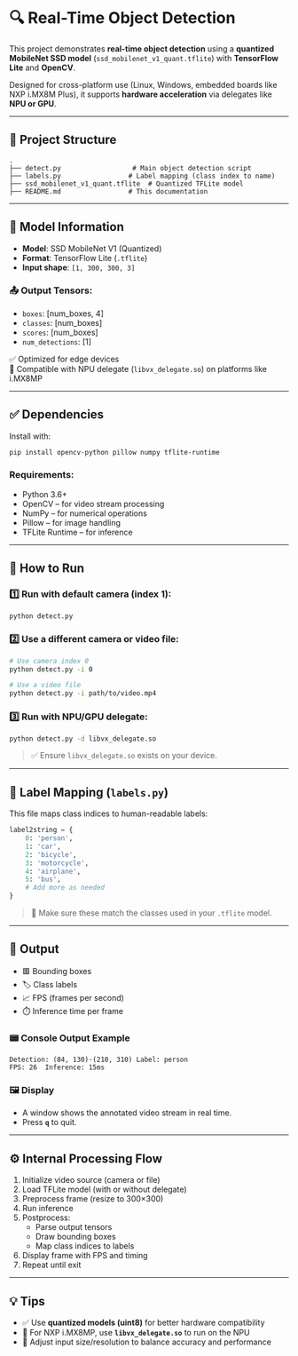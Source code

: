 # 🔍 Real-Time Object Detection

This project demonstrates **real-time object detection** using a **quantized MobileNet SSD model** (`ssd_mobilenet_v1_quant.tflite`) with **TensorFlow Lite** and **OpenCV**.

Designed for cross-platform use (Linux, Windows, embedded boards like NXP i.MX8M Plus), it supports **hardware acceleration** via delegates like **NPU or GPU**.

---

## 📁 Project Structure

```
.
├── detect.py                  # Main object detection script  
├── labels.py                 # Label mapping (class index to name)  
├── ssd_mobilenet_v1_quant.tflite  # Quantized TFLite model  
├── README.md                 # This documentation
```

---

## 🧠 Model Information

- **Model**: SSD MobileNet V1 (Quantized)  
- **Format**: TensorFlow Lite (`.tflite`)  
- **Input shape**: `[1, 300, 300, 3]`

### 📤 Output Tensors:
- `boxes`: [num_boxes, 4]  
- `classes`: [num_boxes]  
- `scores`: [num_boxes]  
- `num_detections`: [1]  

✅ Optimized for edge devices  
🧠 Compatible with NPU delegate (`libvx_delegate.so`) on platforms like i.MX8MP

---

## ✅ Dependencies

Install with:

```bash
pip install opencv-python pillow numpy tflite-runtime
```

### Requirements:
- Python 3.6+
- OpenCV – for video stream processing
- NumPy – for numerical operations
- Pillow – for image handling
- TFLite Runtime – for inference

---

## 🚀 How to Run

### 1️⃣ Run with default camera (index 1):

```bash
python detect.py
```

### 2️⃣ Use a different camera or video file:

```bash
# Use camera index 0
python detect.py -i 0

# Use a video file
python detect.py -i path/to/video.mp4
```

### 3️⃣ Run with NPU/GPU delegate:

```bash
python detect.py -d libvx_delegate.so
```

> ✅ Ensure `libvx_delegate.so` exists on your device.

---

## 📝 Label Mapping (`labels.py`)

This file maps class indices to human-readable labels:

```python
label2string = {
    0: 'person',
    1: 'car',
    2: 'bicycle',
    3: 'motorcycle',
    4: 'airplane',
    5: 'bus',
    # Add more as needed
}
```

> 🔁 Make sure these match the classes used in your `.tflite` model.

---

## 🎯 Output

- 🟥 Bounding boxes  
- 🏷️ Class labels  
- 📈 FPS (frames per second)  
- ⏱️ Inference time per frame  

### 📟 Console Output Example

```text
Detection: (84, 130)-(210, 310) Label: person
FPS: 26  Inference: 15ms
```

### 🖼️ Display

- A window shows the annotated video stream in real time.
- Press **`q`** to quit.

---

## ⚙️ Internal Processing Flow

1. Initialize video source (camera or file)
2. Load TFLite model (with or without delegate)
3. Preprocess frame (resize to 300×300)
4. Run inference
5. Postprocess:
   - Parse output tensors
   - Draw bounding boxes
   - Map class indices to labels
6. Display frame with FPS and timing
7. Repeat until exit

---

## 💡 Tips

- ✅ Use **quantized models (uint8)** for better hardware compatibility
- 🚀 For NXP i.MX8MP, use **`libvx_delegate.so`** to run on the NPU
- 📏 Adjust input size/resolution to balance accuracy and performance
